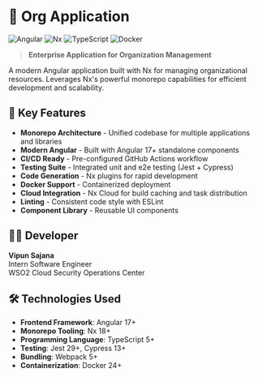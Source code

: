 # 🏢 Org Application

![Angular](https://img.shields.io/badge/Angular-DD0031?style=for-the-badge&logo=angular&logoColor=white)
![Nx](https://img.shields.io/badge/Nx-143055?style=for-the-badge&logo=nx&logoColor=white)
![TypeScript](https://img.shields.io/badge/TypeScript-007ACC?style=for-the-badge&logo=typescript&logoColor=white)
![Docker](https://img.shields.io/badge/Docker-2CA5E0?style=for-the-badge&logo=docker&logoColor=white)

> **Enterprise Application for Organization Management**

A modern Angular application built with Nx for managing organizational resources. Leverages Nx's powerful monorepo capabilities for efficient development and scalability.

## 🌟 Key Features
- **Monorepo Architecture** - Unified codebase for multiple applications and libraries
- **Modern Angular** - Built with Angular 17+ standalone components
- **CI/CD Ready** - Pre-configured GitHub Actions workflow
- **Testing Suite** - Integrated unit and e2e testing (Jest + Cypress)
- **Code Generation** - Nx plugins for rapid development
- **Docker Support** - Containerized deployment
- **Cloud Integration** - Nx Cloud for build caching and task distribution
- **Linting** - Consistent code style with ESLint
- **Component Library** - Reusable UI components

## 👨‍💻 Developer
**Vipun Sajana**  
Intern Software Engineer  
WSO2 Cloud Security Operations Center  

## 🛠 Technologies Used
- **Frontend Framework**: Angular 17+
- **Monorepo Tooling**: Nx 18+
- **Programming Language**: TypeScript 5+
- **Testing**: Jest 29+, Cypress 13+
- **Bundling**: Webpack 5+
- **Containerization**: Docker 24+


